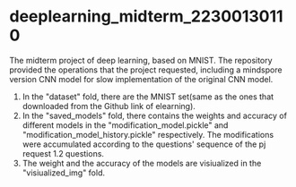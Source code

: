# deeplearning_midterm_22300130110
The midterm project of deep learning, based on MNIST. The repository provided the operations that the project requested, including a mindspore version CNN model for slow implementation of the original CNN model.
1. In the "dataset" fold, there are the MNIST set(same as the ones that downloaded from the Github link of elearning).
2. In the "saved_models" fold, there contains the weights and accuracy of different models in the "modification_model.pickle" and "modification_model_history.pickle" respectively. The modifications were accumulated according to the questions' sequence of the pj request 1.2 questions.
3. The weight and the accuracy of the models are visiualized in the "visiualized_img" fold.
